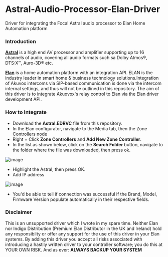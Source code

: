# Astral-Audio-Processor-Elan-Driver
Driver for integrating the Focal Astral audio processor to Elan Home Automation platform

### Introduction
**[Astral](https://www.focal.com/uk/high-fidelity-speakers/audio-video-processor-and-amplifier/astral-16)** is a high end AV processor and amplifier supporting up to 16 channels of audio,  covering all audio formats such sa Dolby Atmos®, DTS:X™, Auro-3D® etc.

**[Elan](https://elancontrolsystems.com/)** is a home automation platform with an integration API. ELAN is the industry leader in smart home & business technology solutions.Integration of Akuvox intercoms via SIP-based communication is done via the intercom internal settings, and thus will not be outlined in this repository. The aim of this driver is to integrate Akuovox's relay control to Elan via the Elan driver development API. 

### How to Integrate
* Download the **Astral.EDRVC** file from this repository.
* In the Elan configurator, navigate to the Media tab, then the Zone Controllers node
* Right + Click **Zone Controllers** and **Add New Zone Controller**.
* In the list as shown below, click on the **Search Folder** button, navigate to the folder where the file was downloaded, then press ok.

![image](https://user-images.githubusercontent.com/50086268/189110729-1d51c259-1fef-4eaf-a12c-cc98b595a7ab.png)

* Highlight the Astral, then press OK.
* Add IP address

![image](https://user-images.githubusercontent.com/50086268/189110928-14d97946-6d6a-4cce-84a6-1ee1e8b84dbe.png)

* You'd be able to tell if connection was successful if the Brand, Model, Firmware Version populate automatically in their respective fields.

### Disclaimer
This is an unsupported driver which I wrote in my spare time. Neither Elan nor Indigo Distribution (Premium Elan Distributor in the UK and Ireland) hold any responsibilty or offer any support for the use of this driver in your Elan systems. By adding this driver you accept all risks associated with introducing a hastily written driver to your controller software; you do this at YOUR OWN RISK. And as ever: **ALWAYS BACKUP YOUR SYSTEM**
